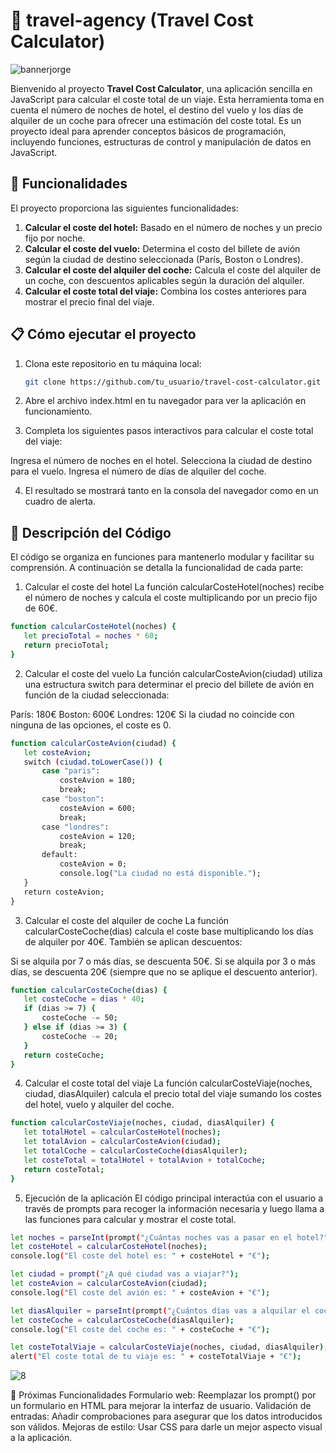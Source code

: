 # 🧳 travel-agency (Travel Cost Calculator)
![bannerjorge](https://github.com/user-attachments/assets/47ffc8cf-bcc6-4ba2-8115-1f839266ddc8)

Bienvenido al proyecto **Travel Cost Calculator**, una aplicación sencilla en JavaScript para calcular el coste total de un viaje. Esta herramienta toma en cuenta el número de noches de hotel, el destino del vuelo y los días de alquiler de un coche para ofrecer una estimación del coste total. Es un proyecto ideal para aprender conceptos básicos de programación, incluyendo funciones, estructuras de control y manipulación de datos en JavaScript.

## 🚀 Funcionalidades

El proyecto proporciona las siguientes funcionalidades:

1. **Calcular el coste del hotel:** Basado en el número de noches y un precio fijo por noche.
2. **Calcular el coste del vuelo:** Determina el costo del billete de avión según la ciudad de destino seleccionada (París, Boston o Londres).
3. **Calcular el coste del alquiler del coche:** Calcula el coste del alquiler de un coche, con descuentos aplicables según la duración del alquiler.
4. **Calcular el coste total del viaje:** Combina los costes anteriores para mostrar el precio final del viaje.

## 📋 Cómo ejecutar el proyecto

1. Clona este repositorio en tu máquina local:
   ```bash
   git clone https://github.com/tu_usuario/travel-cost-calculator.git
2. Abre el archivo index.html en tu navegador para ver la aplicación en funcionamiento.

3. Completa los siguientes pasos interactivos para calcular el coste total del viaje:

Ingresa el número de noches en el hotel.
Selecciona la ciudad de destino para el vuelo.
Ingresa el número de días de alquiler del coche.

4. El resultado se mostrará tanto en la consola del navegador como en un cuadro de alerta.

## 🧩 Descripción del Código
El código se organiza en funciones para mantenerlo modular y facilitar su comprensión. A continuación se detalla la funcionalidad de cada parte:

1. Calcular el coste del hotel
La función calcularCosteHotel(noches) recibe el número de noches y calcula el coste multiplicando por un precio fijo de 60€.

 ```bash
function calcularCosteHotel(noches) {
    let precioTotal = noches * 60;
    return precioTotal;
} 

 ```

2. Calcular el coste del vuelo
La función calcularCosteAvion(ciudad) utiliza una estructura switch para determinar el precio del billete de avión en función de la ciudad seleccionada:

París: 180€
Boston: 600€
Londres: 120€
Si la ciudad no coincide con ninguna de las opciones, el coste es 0.

 ```bash
function calcularCosteAvion(ciudad) {
    let costeAvion;
    switch (ciudad.toLowerCase()) {
        case "paris":
            costeAvion = 180;
            break;
        case "boston":
            costeAvion = 600;
            break;
        case "londres":
            costeAvion = 120;
            break;
        default:
            costeAvion = 0;
            console.log("La ciudad no está disponible.");
    }
    return costeAvion;
}

 ```

3. Calcular el coste del alquiler de coche
La función calcularCosteCoche(dias) calcula el coste base multiplicando los días de alquiler por 40€. También se aplican descuentos:

Si se alquila por 7 o más días, se descuenta 50€.
Si se alquila por 3 o más días, se descuenta 20€ (siempre que no se aplique el descuento anterior).
 ```bash
function calcularCosteCoche(dias) {
    let costeCoche = dias * 40;
    if (dias >= 7) {
        costeCoche -= 50;
    } else if (dias >= 3) {
        costeCoche -= 20;
    }
    return costeCoche;
}

```
4. Calcular el coste total del viaje
La función calcularCosteViaje(noches, ciudad, diasAlquiler) calcula el precio total del viaje sumando los costes del hotel, vuelo y alquiler del coche.
 ```bash
function calcularCosteViaje(noches, ciudad, diasAlquiler) {
    let totalHotel = calcularCosteHotel(noches);
    let totalAvion = calcularCosteAvion(ciudad);
    let totalCoche = calcularCosteCoche(diasAlquiler);
    let costeTotal = totalHotel + totalAvion + totalCoche;
    return costeTotal;
}

```
5. Ejecución de la aplicación
El código principal interactúa con el usuario a través de prompts para recoger la información necesaria y luego llama a las funciones para calcular y mostrar el coste total.
 ```bash
let noches = parseInt(prompt("¿Cuántas noches vas a pasar en el hotel?"));
let costeHotel = calcularCosteHotel(noches);
console.log("El coste del hotel es: " + costeHotel + "€");

let ciudad = prompt("¿A qué ciudad vas a viajar?");
let costeAvion = calcularCosteAvion(ciudad);
console.log("El coste del avión es: " + costeAvion + "€");

let diasAlquiler = parseInt(prompt("¿Cuántos días vas a alquilar el coche?"));
let costeCoche = calcularCosteCoche(diasAlquiler);
console.log("El coste del coche es: " + costeCoche + "€");

let costeTotalViaje = calcularCosteViaje(noches, ciudad, diasAlquiler);
alert("El coste total de tu viaje es: " + costeTotalViaje + "€");
 ```
![8](https://github.com/user-attachments/assets/abfab039-65ef-4830-b007-00065d2cc749)


🌟 Próximas Funcionalidades
Formulario web: Reemplazar los prompt() por un formulario en HTML para mejorar la interfaz de usuario.
Validación de entradas: Añadir comprobaciones para asegurar que los datos introducidos son válidos.
Mejoras de estilo: Usar CSS para darle un mejor aspecto visual a la aplicación.



